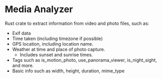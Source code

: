 # Media Analyzer

Rust crate to extract information from video and photo files, such as:
* Exif data
* Time taken (including timezone if possible)
* GPS location, including location name.
* Weather at time and place of photo capture.
  * Includes sunset and sunrise times.
* Tags such as is_motion_photo, use_panorama_viewer, is_night_sight, and more.
* Basic info such as width, height, duration, mime_type
